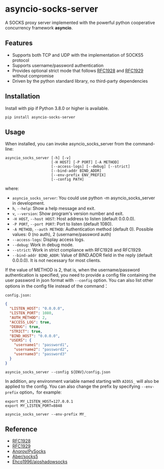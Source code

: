 # asyncio-socks-server


A SOCKS proxy server implemented with the powerful python cooperative concurrency framework **asyncio**. 

## Features

- Supports both TCP and UDP with the implementation of SOCKS5 protocol
- Supports username/password authentication
- Provides optional strict mode that follows [RFC1928](https://www.ietf.org/rfc/rfc1928.txt) and [RFC1929](https://www.ietf.org/rfc/rfc1929.txt) without compromise
- Driven by the python standard library, no third-party dependencies

## Installation
Install with pip if Python 3.8.0 or higher is available.
```shell
pip install asyncio-socks-server
```

## Usage
When installed, you can invoke asyncio_socks_server from the command-line:
```shell
asyncio_socks_server [-h] [-v] 
                     [-H HOST] [-P PORT] [-A METHOD] 
                     [--access-logs] [--debug] [--strict] 
                     [--bind-addr BIND_ADDR]
                     [--env-prefix ENV_PREFIX]
                     [--config PATH]
```
where:

- `asyncio_socks_server`: You could use python -m asyncio_socks_server in development.
- `h`, `--help`: Show a help message and exit.
- `v`, `--version`: Show program's version number and exit.
- `-H HOST`, `--host HOST`: Host address to listen (default 0.0.0.0).
- `-P PORT`, `--port PORT`: Port to listen (default 1080).
- `-A METHOD`, `--auth METHOD`: Authentication method (default 0). 
  Possible values: 0 (no auth), 2 (username/password auth)
- `--access-logs`: Display access logs.
- `--debug`: Work in debug mode.
- `--strict`: Work in strict compliance with RFC1928 and RFC1929.
- `--bind-addr BIND_ADDR`: Value of BIND.ADDR field in the reply (default 0.0.0.0).
  It is not necessary for most clients.
  
If the value of METHOD is 2, that is, when the username/password authentication 
is specified, you need to provide a config file containing the user password 
in json format with `--config` option.
You can also list other options in the config file instead of the command：

`config.json:`
```json
{
  "LISTEN_HOST": "0.0.0.0",
  "LISTEN_PORT": 1080,
  "AUTH_METHOD": 2,
  "ACCESS_LOG": true,
  "DEBUG": true,
  "STRICT": true,
  "BIND_HOST": "0.0.0.0",
  "USERS": {
    "username1": "password1",
    "username2": "password2",
    "username3": "password3"
  }
}

```
```shell
asyncio_socks_server --config ${ENV}/config.json
```
In addition, any environment variable named starting with `AIOSS_` will also be applied 
to the config. 
You can also change the prefix by specifying `--env-prefix` option，for example:
```shell
export MY_LISTEN_HOST=127.0.0.1
export MY_LISTEN_PORT=8848

asyncio_socks_server --env-prefix MY_
```

## Reference
- [RFC1928](https://www.ietf.org/rfc/rfc1928.txt)
- [RFC1929](https://www.ietf.org/rfc/rfc1929.txt)
- [Anorov/PySocks](https://github.com/Anorov/PySocks)
- [Aber/socks5](https://github.com/Aber-s-practice/socks5)
- [Ehco1996/aioshadowsocks](https://github.com/Ehco1996/aioshadowsocks)

